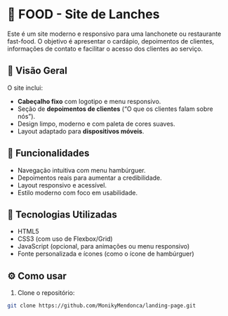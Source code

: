 # 🍔 FOOD - Site de Lanches

Este é um site moderno e responsivo para uma lanchonete ou restaurante fast-food. O objetivo é apresentar o cardápio, depoimentos de clientes, informações de contato e facilitar o acesso dos clientes ao serviço.

## 📸 Visão Geral

O site inclui:

- **Cabeçalho fixo** com logotipo e menu responsivo.
- Seção de **depoimentos de clientes** (“O que os clientes falam sobre nós”).
- Design limpo, moderno e com paleta de cores suaves.
- Layout adaptado para **dispositivos móveis**.

## 🚀 Funcionalidades

- Navegação intuitiva com menu hambúrguer.
- Depoimentos reais para aumentar a credibilidade.
- Layout responsivo e acessível.
- Estilo moderno com foco em usabilidade.

## 🧱 Tecnologias Utilizadas

- HTML5
- CSS3 (com uso de Flexbox/Grid)
- JavaScript (opcional, para animações ou menu responsivo)
- Fonte personalizada e ícones (como o ícone de hambúrguer)

## ⚙️ Como usar

1. Clone o repositório:
```bash
git clone https://github.com/MonikyMendonca/landing-page.git

